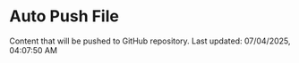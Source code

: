 # Auto Push File

Content that will be pushed to GitHub repository.
Last updated: 07/04/2025, 04:07:50 AM